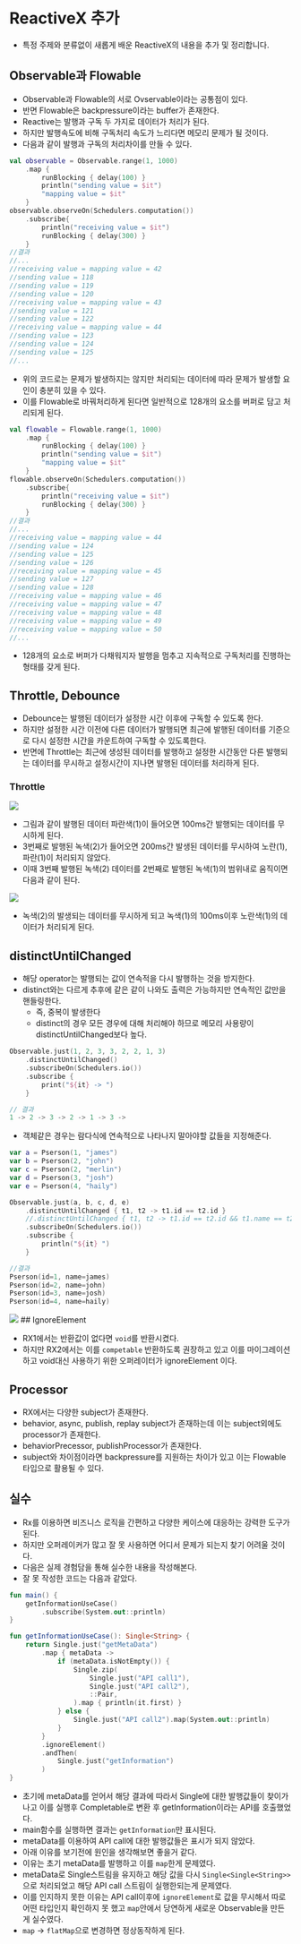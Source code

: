 # ReactiveX 추가

- 특정 주제와 분류없이 새롭게 배운 ReactiveX의 내용을 추가 및 정리합니다.

## Observable과 Flowable

- Observable과 Flowable의 서로 Ovservable이라는 공통점이 있다.
- 반면 Flowable은 backpressure이라는 buffer가 존재한다.
- Reactive는 발행과 구독 두 가지로 데이터가 처리가 된다.
- 하지만 발행속도에 비해 구독처리 속도가 느리다면 메모리 문제가 될 것이다.
- 다음과 같이 발행과 구독의 처리차이를 만들 수 있다.

```kotlin
val observable = Observable.range(1, 1000)
    .map {
        runBlocking { delay(100) }
        println("sending value = $it")
        "mapping value = $it"
    }
observable.observeOn(Schedulers.computation())
    .subscribe{
        println("receiving value = $it")
        runBlocking { delay(300) }
    }
//결과
//...
//receiving value = mapping value = 42
//sending value = 118
//sending value = 119
//sending value = 120
//receiving value = mapping value = 43
//sending value = 121
//sending value = 122
//receiving value = mapping value = 44
//sending value = 123
//sending value = 124
//sending value = 125
//...
```

- 위의 코드로는 문제가 발생하지는 않지만 처리되는 데이터에 따라 문제가 발생할 요인이 충분히 있을 수 있다.
- 이를 Flowable로 바꿔처리하게 된다면 일반적으로 128개의 요소를 버퍼로 담고 처리되게 된다.

```kotlin
val flowable = Flowable.range(1, 1000)
    .map {
        runBlocking { delay(100) }
        println("sending value = $it")
        "mapping value = $it"
    }
flowable.observeOn(Schedulers.computation())
    .subscribe{
        println("receiving value = $it")
        runBlocking { delay(300) }
    }
//결과
//...
//receiving value = mapping value = 44
//sending value = 124
//sending value = 125
//sending value = 126
//receiving value = mapping value = 45
//sending value = 127
//sending value = 128
//receiving value = mapping value = 46
//receiving value = mapping value = 47
//receiving value = mapping value = 48
//receiving value = mapping value = 49
//receiving value = mapping value = 50
//...
```

- 128개의 요소로 버퍼가 다채워지자 발행을 멈추고 지속적으로 구독처리를 진행하는 형태를 갖게 된다.

## Throttle, Debounce

- Debounce는 발행된 데이터가 설정한 시간 이후에 구독할 수 있도록 한다.
- 하지만 설정한 시간 이전에 다른 데이터가 발행되면 최근에 발행된 데이터를 기준으로 다시 설정한 시간을 카운트하여 구독할 수 있도록한다.
- 반면에 Throttle는 최근에 생성된 데이터를 발행하고 설정한 시간동안 다른 발행되는 데이터를 무시하고 설정시간이 지나면 발행된 데이터를 처리하게 된다.

### Throttle

<div><img src="https://user-images.githubusercontent.com/58923717/111862377-5b9d4580-8998-11eb-9a05-4efb0403546f.JPG"/></div>

- 그림과 같이 발행된 데이터 파란색(1)이 들어오면 100ms간 발행되는 데이터를 무시하게 된다.
- 3번째로 발행된 녹색(2)가 들어오면 200ms간 발생된 데이터를 무시하여 노란(1), 파란(1)이 처리되지 않았다.
- 이때 3번째 발행된 녹색(2) 데이터를 2번째로 발행된 녹색(1)의 범위내로 움직이면 다음과 같이 된다.

<div><img src="https://user-images.githubusercontent.com/58923717/111862433-a8811c00-8998-11eb-88a6-59e6214618fc.JPG"/></div>

- 녹색(2)의 발생되는 데이터를 무시하게 되고 녹색(1)의 100ms이후 노란색(1)의 데이터가 처리되게 된다.

## distinctUntilChanged

- 해당 operator는 발행되는 값이 연속적을 다시 발행하는 것을 방지한다.
- distinct와는 다르게 추후에 같은 같이 나와도 출력은 가능하지만 연속적인 값만을 핸들링한다.
  - 즉, 중복이 발생한다
  - distinct의 경우 모든 경우에 대해 처리해야 하므로 메모리 사용량이 distinctUntilChanged보다 높다.

```kotlin
Observable.just(1, 2, 3, 3, 2, 2, 1, 3)
    .distinctUntilChanged()
    .subscribeOn(Schedulers.io())
    .subscribe {
        print("${it} -> ")
    }

// 결과
1 -> 2 -> 3 -> 2 -> 1 -> 3 -> 
```

- 객체같은 경우는 람다식에 연속적으로 나타나지 말아야할 값들을 지정해준다.

```kotlin
var a = Pserson(1, "james")
var b = Pserson(2, "john")
var c = Pserson(2, "merlin")
var d = Pserson(3, "josh")
var e = Pserson(4, "haily")

Observable.just(a, b, c, d, e)
    .distinctUntilChanged { t1, t2 -> t1.id == t2.id }
    //.distinctUntilChanged { t1, t2 -> t1.id == t2.id && t1.name == t2.name}
    .subscribeOn(Schedulers.io())
    .subscribe {
        println("${it} ")
    }

//결과
Pserson(id=1, name=james) 
Pserson(id=2, name=john) 
Pserson(id=3, name=josh) 
Pserson(id=4, name=haily) 
```

<div>
  <img src="https://user-images.githubusercontent.com/58923717/121766525-60375b80-cb8d-11eb-82f8-7558338cbc5a.png"/
</div>
## IgnoreElement

- RX1에서는 반환값이 없다면 `void`를 반환시켰다.
- 하지만 RX2에서는 이를 `competable` 반환하도록 권장하고 있고 이를 마이그레이션하고 void대신 사용하기 위한 오퍼레이터가 ignoreElement 이다.

## Processor

- RX에서는 다양한 subject가 존재한다.
- behavior, async, publish, replay subject가 존재하는데 이는 subject외에도 processor가 존재한다.
- behaviorPrecessor, publishProcessor가 존재한다.
- subject와 차이점이라면 backpressure를 지원하는 차이가 있고 이는 Flowable타입으로 활용될 수 있다.

## 실수

- Rx를 이용하면 비즈니스 로직을 간편하고 다양한 케이스에 대응하는 강력한 도구가 된다.
- 하지만 오퍼레이커가 많고 잘 못 사용하면 어디서 문제가 되는지 찾기 어려울 것이다.
- 다음은 실제 경험담을 통해 실수한 내용을 작성해본다.
- 잘 못 작성한 코드는 다음과 같았다.

```kotlin
fun main() {
    getInformationUseCase()
        .subscribe(System.out::println)
}

fun getInformationUseCase(): Single<String> {
    return Single.just("getMetaData")
        .map { metaData ->
            if (metaData.isNotEmpty()) {
                Single.zip(
                    Single.just("API call1"),
                    Single.just("API call2"),
                    ::Pair,
                ).map { println(it.first) }
            } else {
                Single.just("API call2").map(System.out::println)
            }
        }
        .ignoreElement()
        .andThen(
            Single.just("getInformation")
        )
}
```

- 초기에 metaData를 얻어서 해당 결과에 따라서 Single에 대한 발행값들이 찾이가 나고 이를 실행후 Completable로 변환 후 getInformation이라는 API를 호출했었다.
- main함수를 실행하면 결과는 `getInformation`만 표시된다.
- metaData를 이용하여 API call에 대한 발행값들은 표시가 되지 않았다.
- 아래 이유를 보기전에 원인을 생각해보면 좋을거 같다.
- 이유는 초기 metaData를 발행하고 이를 `map`한게 문제였다.
- metaData로 Single스트림을 유지하고 해당 값을 다시 `Single<Single<String>>`으로 처리되었고 해당 API call 스트림이 실행한되는게 문제였다.
- 이를 인지하지 못한 이유는 API call이후에 `ignoreElement`로 값을 무시해서 따로 어떤 타입인지 확인하지 못 했고 `map`안에서 당연하게 새로운 Observable을 만든게 실수였다.
- `map` -> `flatMap`으로 변경하면 정상동작하게 된다.

